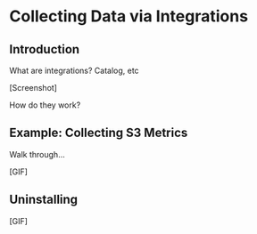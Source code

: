 # Collecting Data via Integrations

## Introduction

What are integrations?
Catalog, etc

[Screenshot]

How do they work?

## Example: Collecting S3 Metrics

Walk through...

[GIF]

## Uninstalling

[GIF]
